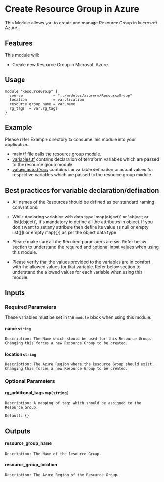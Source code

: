 # Create Resource Group in Azure
This Module allows you to create and manage Resource Group in Microsoft Azure.

## Features
This module will:

- Create new Resource Group in Microsoft Azure.

## Usage
```hcl
module "ResourceGroup" {
  source              = "../modules/azurerm/ResourceGroup"
  location            = var.location
  resource_group_name = var.name
  rg_tags  = var.rg_tags
}

```

## Example 
Please refer Example directory to consume this module into your application.

- [main.tf](./main.tf) file calls the resource group module.
- [variables.tf](./variables.tf) contains declaration of terraform variables which are passed to the resource group module.
- [values.auto.tfvars](./values.auto.tfvars) contains the variable defination or actual values for respective variables which are passed to the resource group module.

## Best practices for variable declaration/defination
- All names of the Resources should be defined as per standard naming conventions.

- While declaring variables with data type 'map(object)' or 'object; or 'list(object)', It's mandatory to define all the attributes in object. If you don't want to set any attribute then define its value as null or empty list([]) or empty map({}) as per the object data type.

- Please make sure all the Required paramaters are set. Refer below section to understand the required and optional input values when using this module.

- Please verify that the values provided to the variables are in comfort with the allowed values for that variable. Refer below section to understand the allowed values for each variable when using this module.

## Inputs
### **Required Parameters**
These variables must be set in the ```module``` block when using this module.
#### name   ```string```
    Description: The Name which should be used for this Resource Group. Changing this forces a new Resource Group to be created.    
#### location   ```string```
    Description: The Azure Region where the Resource Group should exist. Changing this forces a new Resource Group to be created.

### **Optional Parameters**
#### rg_additional_tags     ```map(string)```
    Description: A mapping of tags which should be assigned to the Resource Group.

    Default: {}

## Outputs
#### resource_group_name
    Description: The Name of the Resource Group.
#### resource_group_location
    Description: The Azure Region of the Resource Group.
    
